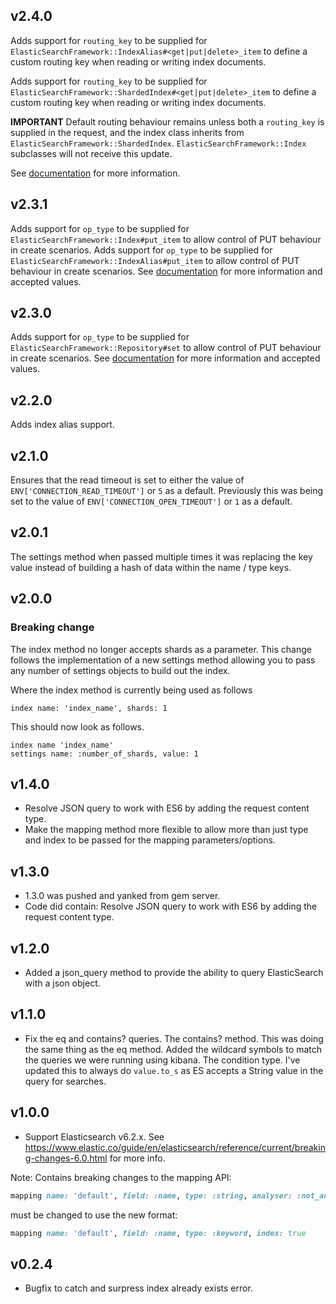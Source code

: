 ## v2.4.0
Adds support for `routing_key` to be supplied for `ElasticSearchFramework::IndexAlias#<get|put|delete>_item` to define a custom routing key when reading or writing index documents.

Adds support for `routing_key` to be supplied for `ElasticSearchFramework::ShardedIndex#<get|put|delete>_item` to define a custom routing key when reading or writing index documents.

**IMPORTANT** Default routing behaviour remains unless both a `routing_key` is supplied in the request, and the index class inherits from `ElasticSearchFramework::ShardedIndex`. `ElasticSearchFramework::Index` subclasses will not receive this update.

See [documentation](https://www.elastic.co/blog/customizing-your-document-routing) for more information.

## v2.3.1
Adds support for `op_type` to be supplied for `ElasticSearchFramework::Index#put_item` to allow control of PUT behaviour in create scenarios.
Adds support for `op_type` to be supplied for `ElasticSearchFramework::IndexAlias#put_item` to allow control of PUT behaviour in create scenarios.
See [documentation](https://www.elastic.co/guide/en/elasticsearch/reference/5.6/docs-index_.html#operation-type) for more information and accepted values.

## v2.3.0
Adds support for `op_type` to be supplied for `ElasticSearchFramework::Repository#set` to allow control of PUT behaviour in create scenarios.
See [documentation](https://www.elastic.co/guide/en/elasticsearch/reference/5.6/docs-index_.html#operation-type) for more information and accepted values.

## v2.2.0
Adds index alias support.

## v2.1.0
Ensures that the read timeout is set to either the value of `ENV['CONNECTION_READ_TIMEOUT']` or `5` as a default.
Previously this was being set to the value of `ENV['CONNECTION_OPEN_TIMEOUT']` or `1` as a default.

## v2.0.1
The settings method when passed multiple times it was replacing the key value instead of building a hash of data within the name / type keys.

## v2.0.0
### Breaking change

The index method no longer accepts shards as a parameter.
This change follows the implementation of a new settings method allowing you to pass any number of settings objects to build out the index.

Where the index method is currently being used as follows
```
index name: 'index_name', shards: 1
```

This should now look as follows.
```
index name 'index_name'
settings name: :number_of_shards, value: 1
```

## v1.4.0
* Resolve JSON query to work with ES6 by adding the request content type.
* Make the mapping method more flexible to allow more than just type and index to be passed for the mapping parameters/options.

## v1.3.0
* 1.3.0 was pushed and yanked from gem server.
* Code did contain: Resolve JSON query to work with ES6 by adding the request content type.

## v1.2.0
* Added a json_query method to provide the ability to query ElasticSearch with a json object.

## v1.1.0

* Fix the eq and contains? queries.
The contains? method. This was doing the same thing as the eq method. Added the wildcard symbols to match the queries we were running using kibana.
The condition type. I've updated this to always do `value.to_s` as ES accepts a String value in the query for searches.

## v1.0.0

* Support Elasticsearch v6.2.x. See https://www.elastic.co/guide/en/elasticsearch/reference/current/breaking-changes-6.0.html for more info.

Note: Contains breaking changes to the mapping API:

```ruby
mapping name: 'default', field: :name, type: :string, analyser: :not_analyzed
```

must be changed to use the new format:

```ruby
mapping name: 'default', field: :name, type: :keyword, index: true
```

## v0.2.4

* Bugfix to catch and surpress index already exists error.
